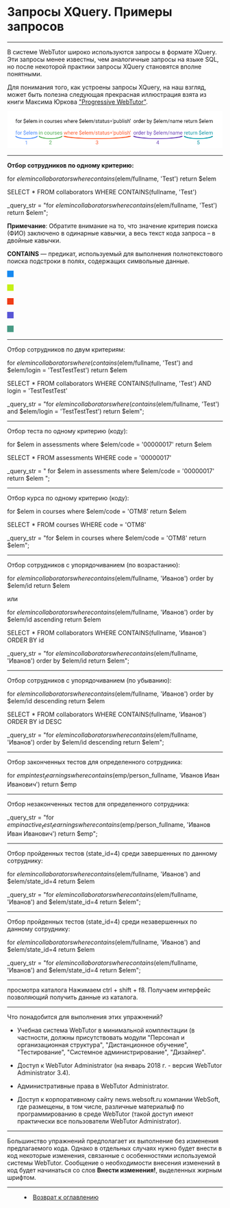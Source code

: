 # Запросы XQuery. Примеры запросов


***

В системе WebTutor широко используются запросы в формате XQuery. Эти запросы менее известны, чем аналогичные запросы на языке SQL, но после некоторой практики запросы XQuery становятся вполне понятными.

Для понимания того, как устроены запросы XQuery, на наш взгляд, может быть полезна следующая прекрасная иллюстрация взята из книги Максима Юркова ["Progressive WebTutor"](https://maksimyurkov.gitbooks.io/progressive-webtutor/content/).

![](XQuery01.jpg)

---

**Отбор сотрудников по одному критерию:**

for $elem in collaborators where contains($elem/fullname, 'Test') return $elem

SELECT * FROM collaborators WHERE CONTAINS(fullname, 'Test')

_query_str = "for $elem in collaborators where contains($elem/fullname, 'Test') return $elem";

**Примечание**: Обратите внимание на то, что значение критерия поиска (ФИО) заключено в одинарные кавычки, а весь текст кода запроса – в двойные кавычки.

**CONTAINS** — предикат, используемый для выполнения полнотекстового поиска подстроки в полях, содержащих символьные данные.

![](blue_15x15.png)

![](green_15x15.png)

![](red_15x15.png)

![](violet_15x15.png)

![](dark-green_15x15.png)


---

Отбор сотрудников по двум критериям:

for $elem in collaborators where (contains($elem/fullname, 'Test') and $elem/login = 'TestTestTest') return $elem

SELECT * FROM collaborators WHERE CONTAINS(fullname, 'Test') AND login = 'TestTestTest'

_query_str = "for $elem in collaborators where (contains($elem/fullname, 'Test') and $elem/login = 'TestTestTest') return $elem";

---

Отбор теста по одному критерию (коду):

for $elem in assessments where $elem/code = '00000017' return $elem

SELECT * FROM assessments WHERE code = '00000017'

_query_str = " for $elem in assessments where $elem/code = '00000017' return $elem ";

---

Отбор курса по одному критерию (коду):

for $elem in courses where $elem/code = 'OTM8' return $elem

SELECT * FROM courses WHERE code = 'OTM8'

_query_str = "for $elem in courses where $elem/code = 'OTM8' return $elem";

---

Отбор сотрудников с упорядочиванием (по возрастанию):

for $elem in collaborators where contains($elem/fullname, 'Иванов') order by $elem/id return $elem

или 

for $elem in collaborators where contains($elem/fullname, 'Иванов') order by $elem/id ascending return $elem

SELECT * FROM collaborators WHERE CONTAINS(fullname, 'Иванов') ORDER BY id 

_query_str = "for $elem in collaborators where contains($elem/fullname, 'Иванов') order by $elem/id return $elem";


----

Отбор сотрудников с упорядочиванием (по убыванию):

for $elem in collaborators where contains($elem/fullname, 'Иванов') order by $elem/id descending return $elem

SELECT * FROM collaborators WHERE CONTAINS(fullname, 'Иванов') ORDER BY id DESC

_query_str = "for $elem in collaborators where contains($elem/fullname, 'Иванов') order by $elem/id descending return $elem";

---

Отбор законченных тестов для определенного сотрудника:

for $emp in test_learnings where contains($emp/person_fullname, 'Иванов Иван Иванович') return $emp

---

Отбор незаконченных тестов для определенного сотрудника:

_query_str = "for $emp in active_test_learnings where contains($emp/person_fullname, 'Иванов Иван Иванович') return $emp";

---

Отбор пройденных тестов (state_id=4) среди завершенных по данному сотруднику:

for $elem in collaborators where contains($elem/fullname, 'Иванов') and $elem/state_id=4 return $elem

_query_str = "for $elem in collaborators where contains($elem/fullname, 'Иванов') and $elem/state_id=4 return $elem";

---

Отбор пройденных тестов (state_id=4) среди незавершенных по данному сотруднику:

for $elem in collaborators where contains($elem/fullname, 'Иванов') and $elem/state_id=4 return $elem

_query_str = "for $elem in collaborators where contains($elem/fullname, 'Иванов') and $elem/state_id=4 return $elem";

---





просмотра каталога
Нажимаем ctrl + shift + f8. Получаем интерфейс позволяющий получить данные из каталога.



---


Что понадобится для выполнения этих упражнений?


- Учебная система WebTutor в минимальной комплектации (в частности, должны присутствовать модули "Персонал и организационная структура", "Дистанционное обучение", "Тестирование", "Системное администрирование", "Дизайнер".

- Доступ к WebTutor Administrator (на январь 2018 г. - версия WebTutor Administrator 3.4). 

- Административные права в WebTutor Administrator.

- Доступ к корпоративному сайту news.websoft.ru компании WebSoft, где размещены, в том числе, различные материалыф по программированию в среде WebTutor (такой доступ имеют практически все пользователи WebTutor Administrator).

---

Большинство упражнений предполагает их выполнение без изменения предлагаемого кода. Однако в отдельных случаях нужно будет внести в код некоторые изменения, связанные с особенностями используемой системы WebTutor. Сообщение о необходимости внесения изменений в код будет начинаться со слов **Внести изменения!**, выделенных жирным шрифтом.

 


***



<dd><li> <a href="README.md"> Возврат к оглавлению</a></dd>
